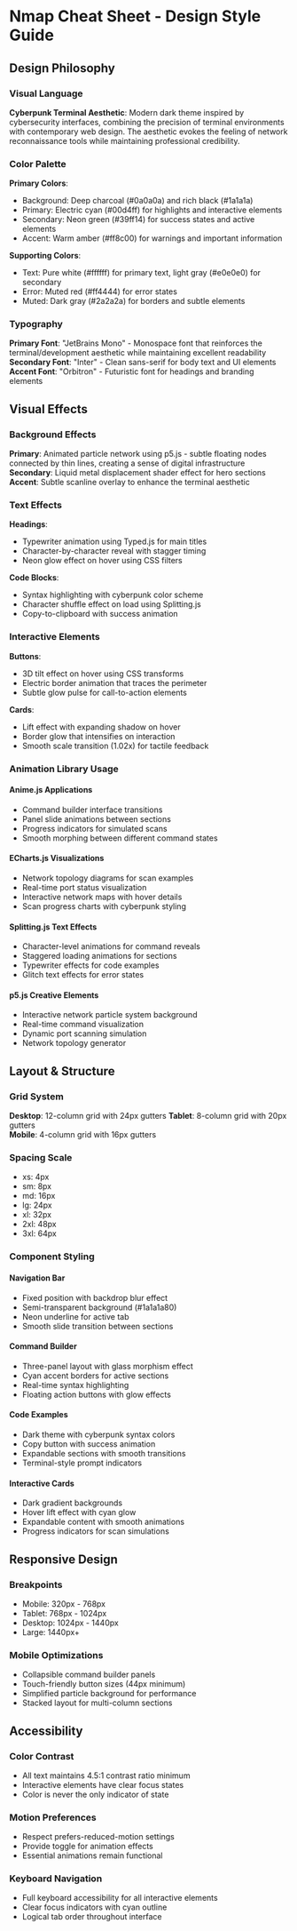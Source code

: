 # Nmap Cheat Sheet - Design Style Guide

## Design Philosophy

### Visual Language
**Cyberpunk Terminal Aesthetic**: Modern dark theme inspired by cybersecurity interfaces, combining the precision of terminal environments with contemporary web design. The aesthetic evokes the feeling of network reconnaissance tools while maintaining professional credibility.

### Color Palette
**Primary Colors**:
- Background: Deep charcoal (#0a0a0a) and rich black (#1a1a1a)
- Primary: Electric cyan (#00d4ff) for highlights and interactive elements
- Secondary: Neon green (#39ff14) for success states and active elements
- Accent: Warm amber (#ff8c00) for warnings and important information

**Supporting Colors**:
- Text: Pure white (#ffffff) for primary text, light gray (#e0e0e0) for secondary
- Error: Muted red (#ff4444) for error states
- Muted: Dark gray (#2a2a2a) for borders and subtle elements

### Typography
**Primary Font**: "JetBrains Mono" - Monospace font that reinforces the terminal/development aesthetic while maintaining excellent readability
**Secondary Font**: "Inter" - Clean sans-serif for body text and UI elements
**Accent Font**: "Orbitron" - Futuristic font for headings and branding elements

## Visual Effects

### Background Effects
**Primary**: Animated particle network using p5.js - subtle floating nodes connected by thin lines, creating a sense of digital infrastructure
**Secondary**: Liquid metal displacement shader effect for hero sections
**Accent**: Subtle scanline overlay to enhance the terminal aesthetic

### Text Effects
**Headings**: 
- Typewriter animation using Typed.js for main titles
- Character-by-character reveal with stagger timing
- Neon glow effect on hover using CSS filters

**Code Blocks**:
- Syntax highlighting with cyberpunk color scheme
- Character shuffle effect on load using Splitting.js
- Copy-to-clipboard with success animation

### Interactive Elements
**Buttons**: 
- 3D tilt effect on hover using CSS transforms
- Electric border animation that traces the perimeter
- Subtle glow pulse for call-to-action elements

**Cards**:
- Lift effect with expanding shadow on hover
- Border glow that intensifies on interaction
- Smooth scale transition (1.02x) for tactile feedback

### Animation Library Usage

#### Anime.js Applications
- Command builder interface transitions
- Panel slide animations between sections
- Progress indicators for simulated scans
- Smooth morphing between different command states

#### ECharts.js Visualizations
- Network topology diagrams for scan examples
- Real-time port status visualization
- Interactive network maps with hover details
- Scan progress charts with cyberpunk styling

#### Splitting.js Text Effects
- Character-level animations for command reveals
- Staggered loading animations for sections
- Typewriter effects for code examples
- Glitch text effects for error states

#### p5.js Creative Elements
- Interactive network particle system background
- Real-time command visualization
- Dynamic port scanning simulation
- Network topology generator

## Layout & Structure

### Grid System
**Desktop**: 12-column grid with 24px gutters
**Tablet**: 8-column grid with 20px gutters  
**Mobile**: 4-column grid with 16px gutters

### Spacing Scale
- xs: 4px
- sm: 8px
- md: 16px
- lg: 24px
- xl: 32px
- 2xl: 48px
- 3xl: 64px

### Component Styling

#### Navigation Bar
- Fixed position with backdrop blur effect
- Semi-transparent background (#1a1a1a80)
- Neon underline for active tab
- Smooth slide transition between sections

#### Command Builder
- Three-panel layout with glass morphism effect
- Cyan accent borders for active sections
- Real-time syntax highlighting
- Floating action buttons with glow effects

#### Code Examples
- Dark theme with cyberpunk syntax colors
- Copy button with success animation
- Expandable sections with smooth transitions
- Terminal-style prompt indicators

#### Interactive Cards
- Dark gradient backgrounds
- Hover lift effect with cyan glow
- Expandable content with smooth animations
- Progress indicators for scan simulations

## Responsive Design

### Breakpoints
- Mobile: 320px - 768px
- Tablet: 768px - 1024px
- Desktop: 1024px - 1440px
- Large: 1440px+

### Mobile Optimizations
- Collapsible command builder panels
- Touch-friendly button sizes (44px minimum)
- Simplified particle background for performance
- Stacked layout for multi-column sections

## Accessibility

### Color Contrast
- All text maintains 4.5:1 contrast ratio minimum
- Interactive elements have clear focus states
- Color is never the only indicator of state

### Motion Preferences
- Respect prefers-reduced-motion settings
- Provide toggle for animation effects
- Essential animations remain functional

### Keyboard Navigation
- Full keyboard accessibility for all interactive elements
- Clear focus indicators with cyan outline
- Logical tab order throughout interface